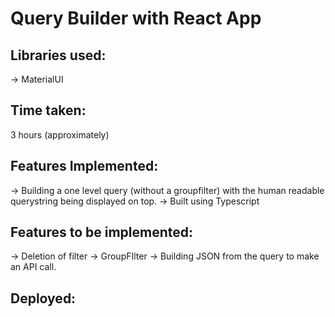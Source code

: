 # Query Builder with React App

## Libraries used:

-> MaterialUI

## Time taken:
3 hours (approximately)

## Features Implemented:
-> Building a one level query (without a groupfilter) with the human readable querystring being displayed on top.
-> Built using Typescript

## Features to be implemented:
-> Deletion of filter
-> GroupFIlter 
-> Building JSON from the query to make an API call.

## Deployed:

